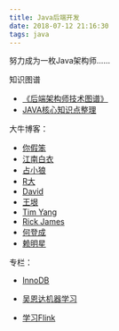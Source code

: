 ```yaml
---
title: Java后端开发
date: 2018-07-12 21:16:30
tags: java
---
```


努力成为一枚Java架构师......

知识图谱

* [《后端架构师技术图谱》](https://github.com/xingshaocheng/architect-awesome)
* [JAVA核心知识点整理](https://github.com/harvies/books/blob/master/Java/JAVA%E6%A0%B8%E5%BF%83%E7%9F%A5%E8%AF%86%E7%82%B9%E6%95%B4%E7%90%86.pdf)

大牛博客：

* [你假笨](http://lovestblog.cn/)
* [江南白衣](http://calvin1978.blogcn.com/)
* [占小狼](https://www.jianshu.com/u/90ab66c248e6)
* [R大](https://www.zhihu.com/people/rednaxelafx)
* [David](https://www.cnblogs.com/davidwang456/)
* [王垠](https://link.zhihu.com/?target=http%3A//www.yinwang.org/)
* [Tim Yang](https://timyang.net/)
* [Rick James](http://mysql.rjweb.org/)
* [何登成](http://hedengcheng.com/)
* [赖明星](http://mingxinglai.com/cn/)

专栏：

* [InnoDB](https://blog.jcole.us/innodb/)

* [吴恩达机器学习](https://study.163.com/course/courseMain.htm?courseId=1004570029)
* [学习Flink](https://github.com/zhisheng17/flink-learning)

